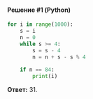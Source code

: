 #### Решение #1 (Python)
```python
for i in range(1000):
    s = i
    n = 0
    while s >= 4:
        s = s - 4
        n = n + s - s % 4
    
    if n == 84:
        print(i)
```
**Ответ:** 31.
